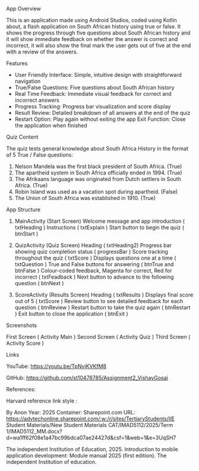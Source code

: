 App Overview 

This is an application made using Android Studios, coded using Kotlin about, a flash application on South African history using true or false. It shows the progress through five questions about South African history and it will show immediate feedback on whether the answer is correct and incorrect, it will also show the final mark the user gets out of five at the end with a review of the answers.

Features

- User Friendly Interface: Simple, intuitive design with straightforward navigation
- True/False Questions: Five questions about South African history
- Real Time Feedback: Immediate visual feedback for correct and incorrect answers
- Progress Tracking: Progress bar visualization and score display
- Result Review: Detailed breakdown of all answers at the end of the quiz
- Restart Option: Play again without exiting the app
Exit Function: Close the application when finished

Quiz Content

The quiz tests general knowledge about South Africa History in the format of 5 True / False questions:

1. Nelson Mandela was the first black president of South Africa. (True)
2. The apartheid system in South Africa officially ended in 1994. (True)
3. The Afrikaans language was originated from Dutch settlers in South Africa. (True)
4. Robin Island was used as a vacation spot during apartheid. (False)
5. The Union of South Africa was established in 1910. (True)




App Structure 

1. MainActivity (Start Screen)
Welcome message and app introduction ( txtHeading ) 
Instructions ( txtExplain )
Start button to begin the quiz ( btnStart )

2. QuizActivity (Quiz Screen)
Heading ( txtHeading2)
Progress bar showing quiz completion status ( progressBar )
Score tracking throughout the quiz ( txtScore )
Displays questions one at a time ( txtQuestion )
True and False buttons for answering ( btnTrue and btnFalse )
Colour-coded feedback, Magenta for correct, Red for incorrect ( txtFeadback )
Next button to advance to the following question ( btnNext )

3. ScoreActivity (Results Screen)
Heading ( txtResults )
Displays final score out of 5 ( txtScore )
Review button to see detailed feedback for each question ( btnReview )
Restart button to take the quiz again ( btnRestart )
Exit button to close the application ( btnExit )








Screenshots

First Screen ( Activity Main )
Second Screen ( Activity Quiz )
Third Screen ( Activity Score )




















Links

YouTube: https://youtu.be/TpNvjKVKfM8

GitHub:  https://github.com/st10478785/Assignment2_VishayGosai






References: 

Harvard reference link style :

By Anon Year: 2025 Container: Sharepoint.com URL: https://advtechonline.sharepoint.com/:w:/r/sites/TertiaryStudents/IIE Student Materials/New Student Materials CAT/IMAD5112/2025/Term 1/IMAD5112_MM.docx?d=wa1ff62f08e1a47bc99bdca07ae24427d&csf=1&web=1&e=3UqSH7

The independent Institution of Education, 2025. Introduction to mobile application development: Module manual 2025 (first edition). The independent Institution of education.


